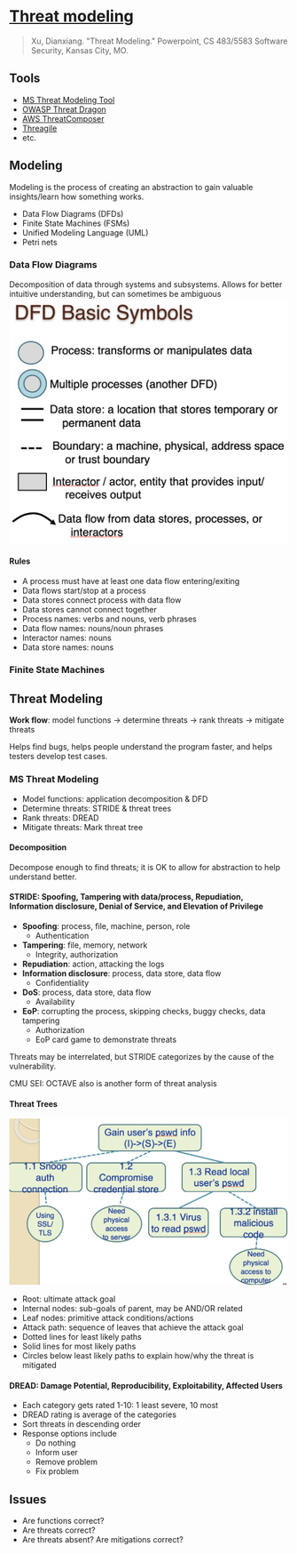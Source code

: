 # [Threat modeling](Secure%20Design%20Principles.pptx)
> Xu, Dianxiang. "Threat Modeling." Powerpoint, CS 483/5583 Software Security, Kansas City, MO.

## Tools
- [MS Threat Modeling Tool](https://learn.microsoft.com/en-us/azure/security/develop/threat-modeling-tool)
- [OWASP Threat Dragon](https://owasp.org/www-project-threat-dragon/ )
- [AWS ThreatComposer](https://awslabs.github.io/threat-composer/workspaces/default/dashboard)
- [Threagile](https://threagile.io/)
- etc.

## Modeling
Modeling is the process of creating an abstraction to gain valuable insights/learn how something works.
- Data Flow Diagrams (DFDs)
- Finite State Machines (FSMs)
- Unified Modeling Language (UML)
- Petri nets
### Data Flow Diagrams
Decomposition of data through systems and subsystems. Allows for better intuitive understanding, but can sometimes be ambiguous
![DFD](dfd.png)
#### Rules
- A process must have at least one data flow entering/exiting
- Data flows start/stop at a process
- Data stores connect process with data flow
- Data stores cannot connect together
- Process names: verbs and nouns, verb phrases
- Data flow names: nouns/noun phrases
- Interactor names: nouns
- Data store names: nouns

### Finite State Machines

## Threat Modeling
**Work flow**: model functions → determine threats → rank threats → mitigate threats

Helps find bugs, helps people understand the program faster, and helps testers develop test cases.

### MS Threat Modeling
- Model functions: application decomposition & DFD
- Determine threats: STRIDE & threat trees
- Rank threats: DREAD
- Mitigate threats: Mark threat tree

#### Decomposition
Decompose enough to find threats; it is OK to allow for abstraction to help understand better.

#### STRIDE: Spoofing, Tampering with data/process, Repudiation, Information disclosure, Denial of Service, and Elevation of Privilege
- **Spoofing**: process, file, machine, person, role
    - Authentication
- **Tampering**: file, memory, network
    - Integrity, authorization
- **Repudiation**: action, attacking the logs
- **Information disclosure**: process, data store, data flow
    - Confidentiality
- **DoS**: process, data store, data flow
    - Availability
- **EoP**: corrupting the process, skipping checks, buggy checks, data tampering
    - Authorization
    - EoP card game to demonstrate threats

Threats may be interrelated, but STRIDE categorizes by the cause of the vulnerability.

CMU SEI: OCTAVE also is another form of threat analysis

#### Threat Trees
![Threat tree](threat%20tree.png)
- Root: ultimate attack goal
- Internal nodes: sub-goals of parent, may be AND/OR related
- Leaf nodes: primitive attack conditions/actions
- Attack path: sequence of leaves that achieve the attack goal
- Dotted lines for least likely paths
- Solid lines for most likely paths
- Circles below least likely paths to explain how/why the threat is mitigated

#### DREAD: Damage Potential, Reproducibility, Exploitability, Affected Users
- Each category gets rated 1-10: 1 least severe, 10 most
- DREAD rating is average of the categories
- Sort threats in descending order
- Response options include
    - Do nothing
    - Inform user
    - Remove problem
    - Fix problem

## Issues
- Are functions correct?
- Are threats correct?
- Are threats absent? Are mitigations correct?
